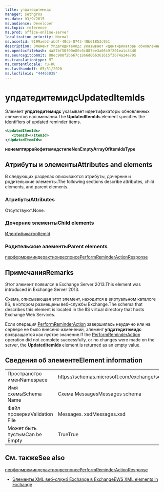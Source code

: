 ```yaml
---
title: упдатедитемидс
manager: sethgros
ms.date: 03/9/2015
ms.audience: Developer
ms.topic: reference
ms.prod: office-online-server
localization_priority: Normal
ms.assetid: 9199aeb2-abdf-40c5-8743-40b61853c951
description: Элемент Упдатедитемидс указывает идентификаторы обновленных элементов напоминания.
ms.openlocfilehash: 4a87bf50f90e80c0c887ee3a66b9f201ea1c8440
ms.sourcegitcommit: 88ec988f2bb67c1866d06b361615f3674a24e795
ms.translationtype: MT
ms.contentlocale: ru-RU
ms.lasthandoff: 05/31/2020
ms.locfileid: "44465038"
---
```

# <a name="updateditemids"></a><span data-ttu-id="038d1-103">упдатедитемидс</span><span class="sxs-lookup"><span data-stu-id="038d1-103">UpdatedItemIds</span></span>

<span data-ttu-id="038d1-104">Элемент **упдатедитемидс** указывает идентификаторы обновленных элементов напоминания.</span><span class="sxs-lookup"><span data-stu-id="038d1-104">The **UpdatedItemIds** element specifies the identifiers of updated reminder items.</span></span> 
  
```XML
<UpdatedItemIds>
   <ItemId></ItemId>
</UpdatedItemIds>

```

 <span data-ttu-id="038d1-105">**нонемптяррайофитемидстипе**</span><span class="sxs-lookup"><span data-stu-id="038d1-105">**NonEmptyArrayOfItemIdsType**</span></span>
## <a name="attributes-and-elements"></a><span data-ttu-id="038d1-106">Атрибуты и элементы</span><span class="sxs-lookup"><span data-stu-id="038d1-106">Attributes and elements</span></span>

<span data-ttu-id="038d1-107">В следующих разделах описываются атрибуты, дочерние и родительские элементы.</span><span class="sxs-lookup"><span data-stu-id="038d1-107">The following sections describe attributes, child elements, and parent elements.</span></span>
  
### <a name="attributes"></a><span data-ttu-id="038d1-108">Атрибуты</span><span class="sxs-lookup"><span data-stu-id="038d1-108">Attributes</span></span>

<span data-ttu-id="038d1-109">Отсутствуют.</span><span class="sxs-lookup"><span data-stu-id="038d1-109">None.</span></span>
  
### <a name="child-elements"></a><span data-ttu-id="038d1-110">Дочерние элементы</span><span class="sxs-lookup"><span data-stu-id="038d1-110">Child elements</span></span>

[<span data-ttu-id="038d1-111">Идентификатор</span><span class="sxs-lookup"><span data-stu-id="038d1-111">ItemId</span></span>](itemid.md)
  
### <a name="parent-elements"></a><span data-ttu-id="038d1-112">Родительские элементы</span><span class="sxs-lookup"><span data-stu-id="038d1-112">Parent elements</span></span>

[<span data-ttu-id="038d1-113">перформреминдерактионреспонсе</span><span class="sxs-lookup"><span data-stu-id="038d1-113">PerformReminderActionResponse</span></span>](performreminderactionresponse.md)
  
## <a name="remarks"></a><span data-ttu-id="038d1-114">Примечания</span><span class="sxs-lookup"><span data-stu-id="038d1-114">Remarks</span></span>

<span data-ttu-id="038d1-115">Этот элемент появился в Exchange Server 2013.</span><span class="sxs-lookup"><span data-stu-id="038d1-115">This element was introduced in Exchange Server 2013.</span></span>
  
<span data-ttu-id="038d1-116">Схема, описывающая этот элемент, находится в виртуальном каталоге IIS, в котором размещены веб-службы Exchange.</span><span class="sxs-lookup"><span data-stu-id="038d1-116">The schema that describes this element is located in the IIS virtual directory that hosts Exchange Web Services.</span></span>
  
<span data-ttu-id="038d1-117">Если операция [PerformReminderAction](performreminderaction-operation.md) завершилась неудачно или на сервере не было внесено изменений, элемент **упдатедитемидс** возвращается как пустое значение.</span><span class="sxs-lookup"><span data-stu-id="038d1-117">If the [PerformReminderAction](performreminderaction-operation.md) operation did not complete successfully, or no changes were made on the server, the **UpdatedItemIds** element is returned as an empty value.</span></span> 
  
## <a name="element-information"></a><span data-ttu-id="038d1-118">Сведения об элементе</span><span class="sxs-lookup"><span data-stu-id="038d1-118">Element information</span></span>

|||
|:-----|:-----|
|<span data-ttu-id="038d1-119">Пространство имен</span><span class="sxs-lookup"><span data-stu-id="038d1-119">Namespace</span></span>  <br/> |https://schemas.microsoft.com/exchange/services/2006/messages  <br/> |
|<span data-ttu-id="038d1-120">Имя схемы</span><span class="sxs-lookup"><span data-stu-id="038d1-120">Schema Name</span></span>  <br/> |<span data-ttu-id="038d1-121">Схема Messages</span><span class="sxs-lookup"><span data-stu-id="038d1-121">Messages schema</span></span>  <br/> |
|<span data-ttu-id="038d1-122">Файл проверки</span><span class="sxs-lookup"><span data-stu-id="038d1-122">Validation File</span></span>  <br/> |<span data-ttu-id="038d1-123">Messages. xsd</span><span class="sxs-lookup"><span data-stu-id="038d1-123">Messages.xsd</span></span>  <br/> |
|<span data-ttu-id="038d1-124">Может быть пустым</span><span class="sxs-lookup"><span data-stu-id="038d1-124">Can be Empty</span></span>  <br/> |<span data-ttu-id="038d1-125">True</span><span class="sxs-lookup"><span data-stu-id="038d1-125">True</span></span>  <br/> |
   
## <a name="see-also"></a><span data-ttu-id="038d1-126">См. также</span><span class="sxs-lookup"><span data-stu-id="038d1-126">See also</span></span>



[<span data-ttu-id="038d1-127">перформреминдерактионреспонсе</span><span class="sxs-lookup"><span data-stu-id="038d1-127">PerformReminderActionResponse</span></span>](performreminderactionresponse.md)


- [<span data-ttu-id="038d1-128">Элементы XML веб-служб Exchange в Exchange</span><span class="sxs-lookup"><span data-stu-id="038d1-128">EWS XML elements in Exchange</span></span>](ews-xml-elements-in-exchange.md)

